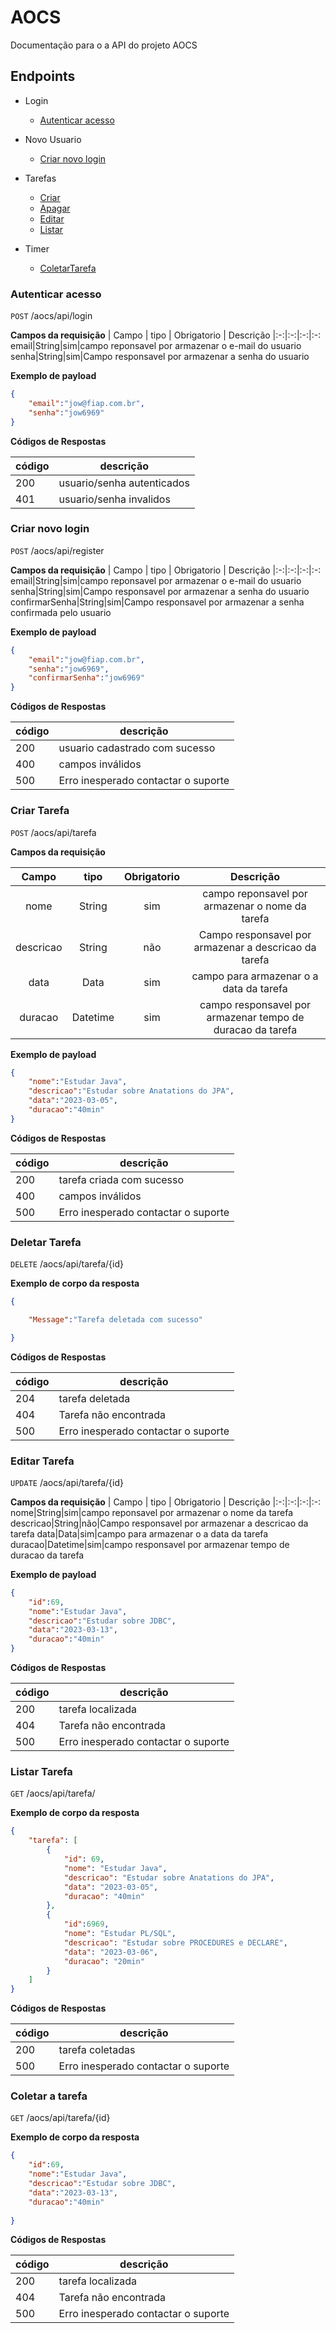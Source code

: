 # AOCS

Documentação para o a API do projeto AOCS

## Endpoints

- Login
    - [Autenticar acesso](#autenticar-acesso)

- Novo Usuario
    - [Criar novo login](#criar-novo-login)

- Tarefas
    - [Criar](#criar-tarefa)
    - [Apagar](#deletar-tarefa)
    - [Editar](#editar-tarefa)
    - [Listar](#listar-tarefa)
- Timer
    - [ColetarTarefa](#coletar-a-tarefa)

### Autenticar acesso

`POST` /aocs/api/login

**Campos da requisição**
|   Campo  |    tipo    |   Obrigatorio | Descrição
|:-:|:-:|:-:|:-:
email|String|sim|campo reponsavel por armazenar o e-mail do usuario
senha|String|sim|Campo responsavel por armazenar a senha do usuario

**Exemplo de payload**

```JSON
{
    "email":"jow@fiap.com.br",
    "senha":"jow6969"
}

```
**Códigos de Respostas**

| código | descrição
|-|-
| 200 | usuario/senha autenticados
| 401 | usuario/senha invalidos

### Criar novo login

`POST` /aocs/api/register

**Campos da requisição**
|   Campo  |    tipo    |   Obrigatorio | Descrição
|:-:|:-:|:-:|:-:
email|String|sim|campo reponsavel por armazenar o e-mail do usuario
senha|String|sim|Campo responsavel por armazenar a senha do usuario
confirmarSenha|String|sim|Campo responsavel por armazenar a senha confirmada pelo usuario

**Exemplo de payload**

```JSON
{
    "email":"jow@fiap.com.br",
    "senha":"jow6969",
    "confirmarSenha":"jow6969"
}

```
**Códigos de Respostas**

| código | descrição
|-|-
| 200 | usuario cadastrado com sucesso
| 400 | campos inválidos
| 500 | Erro inesperado contactar o suporte


### Criar Tarefa

`POST` /aocs/api/tarefa

**Campos da requisição**

|   Campo  |    tipo    |   Obrigatorio | Descrição
|:-:|:-:|:-:|:-:
nome|String|sim|campo reponsavel por armazenar o nome da tarefa
descricao|String|não|Campo responsavel por armazenar a descricao da tarefa
data|Data|sim|campo para armazenar o a data da tarefa  
duracao|Datetime|sim|campo responsavel por armazenar tempo de duracao da tarefa

**Exemplo de payload**

```JSON
{
    "nome":"Estudar Java",
    "descricao":"Estudar sobre Anatations do JPA",
    "data":"2023-03-05",
    "duracao":"40min"
}
```
**Códigos de Respostas**

| código | descrição
|-|-
| 200 | tarefa criada  com sucesso
| 400 | campos inválidos
| 500 | Erro inesperado contactar o suporte

### Deletar Tarefa

`DELETE` /aocs/api/tarefa/{id}


**Exemplo de corpo da resposta**

```JSON
{

    "Message":"Tarefa deletada com sucesso"

}
```
**Códigos de Respostas**

| código | descrição
|-|-
| 204 | tarefa deletada
| 404 | Tarefa não encontrada
| 500 | Erro inesperado contactar o suporte


### Editar Tarefa

`UPDATE` /aocs/api/tarefa/{id}


**Campos da requisição**
|   Campo  |    tipo    |   Obrigatorio | Descrição
|:-:|:-:|:-:|:-:
nome|String|sim|campo reponsavel por armazenar o nome da tarefa
descricao|String|não|Campo responsavel por armazenar a descricao da tarefa
data|Data|sim|campo para armazenar o a data da tarefa  
duracao|Datetime|sim|campo responsavel por armazenar tempo de duracao da tarefa

**Exemplo de payload**

```JSON
{
    "id":69,
    "nome":"Estudar Java",
    "descricao":"Estudar sobre JDBC",
    "data":"2023-03-13",
    "duracao":"40min" 
}
```
**Códigos de Respostas**

| código | descrição
|-|-
| 200 | tarefa localizada
| 404 | Tarefa não encontrada
| 500 | Erro inesperado contactar o suporte


### Listar Tarefa

`GET` /aocs/api/tarefa/

**Exemplo de corpo da resposta**

```JSON
{
    "tarefa": [
        {
            "id": 69,
            "nome": "Estudar Java",
            "descricao": "Estudar sobre Anatations do JPA",
            "data": "2023-03-05",
            "duracao": "40min"
        },
        {
            "id":6969,
            "nome": "Estudar PL/SQL",
            "descricao": "Estudar sobre PROCEDURES e DECLARE",
            "data": "2023-03-06",
            "duracao": "20min"
        }
    ]
}
```
**Códigos de Respostas**

| código | descrição
|-|-
| 200 | tarefa coletadas
| 500 | Erro inesperado contactar o suporte

### Coletar a tarefa

`GET` /aocs/api/tarefa/{id}

**Exemplo de corpo da resposta**

```JSON
{
    "id":69,
    "nome":"Estudar Java",
    "descricao":"Estudar sobre JDBC",
    "data":"2023-03-13",
    "duracao":"40min"
    
}
```

**Códigos de Respostas**

| código | descrição
|-|-
| 200 | tarefa localizada
| 404 | Tarefa não encontrada
| 500 | Erro inesperado contactar o suporte
